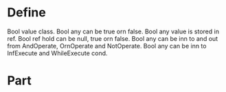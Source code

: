 # Define
Bool value class. Bool any can be true orn false.
Bool any value is stored in ref.
Bool ref hold can be null, true orn false.
Bool any can be inn to and out from AndOperate, OrnOperate and NotOperate.
Bool any can be inn to InfExecute and WhileExecute cond.
# Part